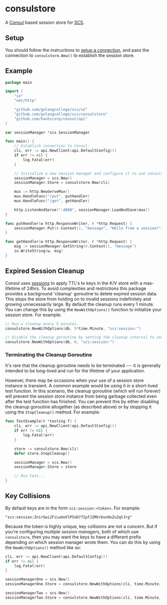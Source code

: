 # consulstore

A [Consul](https://github.com/hashicorp/consul) based session store for [SCS](https://github.com/golangcollege/scs).

## Setup

You should follow the instructions to [setup a connection](https://github.com/hashicorp/consul/tree/main/api#usage), and pass the connection to `consulstore.New()` to establish the session store.

## Example

```go
package main

import (
	"io"
	"net/http"

	"github.com/golangcollege/scs/v2"
	"github.com/golangcollege/scs/consulstore"
	"github.com/hashicorp/consul/api"
)

var sessionManager *scs.SessionManager

func main() {
	// Establish connection to Consul.
	cli, err := api.NewClient(api.DefaultConfig())
	if err != nil {
		log.Fatal(err)
	}

	// Initialize a new session manager and configure it to use consulstore as the session store.
	sessionManager = scs.New()
	sessionManager.Store = consulstore.New(cli)

	mux := http.NewServeMux()
	mux.HandleFunc("/put", putHandler)
	mux.HandleFunc("/get", getHandler)

	http.ListenAndServe(":4000", sessionManager.LoadAndSave(mux))
}

func putHandler(w http.ResponseWriter, r *http.Request) {
	sessionManager.Put(r.Context(), "message", "Hello from a session!")
}

func getHandler(w http.ResponseWriter, r *http.Request) {
	msg := sessionManager.GetString(r.Context(), "message")
	io.WriteString(w, msg)
}
```

## Expired Session Cleanup

Consul uses [sessions](https://www.consul.io/api/session#ttl) to apply TTL's to keys in the K/V store with a max-lifetime of 24hrs.
To avoid complexities and restrictions this package provides a background 'cleanup' goroutine to delete expired session data. This stops the store from holding on to invalid sessions indefinitely and growing unnecessarily large. By default the cleanup runs every 1 minute. You can change this by using the `NewWithOptions()` function to initialize your session store. For example:

```go
// Run a cleanup every 5 minutes.
consulstore.NewWithOptions(db, 5*time.Minute, "scs:session:")

// Disable the cleanup goroutine by setting the cleanup interval to zero.
consulstore.NewWithOptions(db, 0, "scs:session:")
```

### Terminating the Cleanup Goroutine

It's rare that the cleanup goroutine needs to be terminated --- it is generally intended to be long-lived and run for the lifetime of your application.

However, there may be occasions when your use of a session store instance is transient. A common example would be using it in a short-lived test function. In this scenario, the cleanup goroutine (which will run forever) will prevent the session store instance from being garbage collected even after the test function has finished. You can prevent this by either disabling the cleanup goroutine altogether (as described above) or by stopping it using the `StopCleanup()` method. For example:

```go
func TestExample(t *testing.T) {
	cli, err := api.NewClient(api.DefaultConfig())
	if err != nil {
		log.Fatal(err)
	}

	store := consulstore.New(cli)
	defer store.StopCleanup()

	sessionManager = scs.New()
	sessionManager.Store = store

	// Run test...
}
```

## Key Collisions

By default keys are in the form `scs:session:<token>`. For example:

```
"scs:session:ZnirGwi2FiLwXeVlP5nD77IpfJZMVr6un9oZu2qtJrg"
```

Because the token is highly unique, key collisions are not a concern. But if you're configuring *multiple session managers*, both of which use `consulstore`, then you may want the keys to have a different prefix depending on which session manager wrote them. You can do this by using the `NewWithOptions()` method like so:

```go
cli, err := api.NewClient(api.DefaultConfig())
if err != nil {
	log.Fatal(err)
}

sessionManagerOne = scs.New()
sessionManagerOne.Store = consulstore.NewWithOptions(cli, time.Minute, "scs:session:1:")

sessionManagerTwo = scs.New()
sessionManagerTwo.Store = consulstore.NewWithOptions(cli, time.Minute, "scs:session:2:")
```
